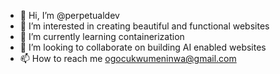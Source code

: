- 👋 Hi, I’m @perpetualdev
- 👀 I’m interested in creating beautiful and functional websites
- 🌱 I’m currently learning containerization
- 💞️ I’m looking to collaborate on building AI enabled websites
- 📫 How to reach me ogocukwumeninwa@gmail.com

<!---
perpetualdev/perpetualdev is a ✨ special ✨ repository because its `README.md` (this file) appears on your GitHub profile.
You can click the Preview link to take a look at your changes.
--->
